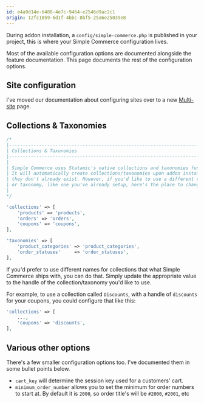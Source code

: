 ```yaml
---
id: e4a9d14e-6488-4e7c-9464-e2546d9ac2c1
origin: 12fc1059-6d1f-4bbc-8bf5-25a6e25039e8
---
```

During addon installation, a `config/simple-commerce.php` is published in your project, this is where your Simple Commerce configuration lives.

Most of the available configuration options are documented alongside the feature documentation. This page documents the rest of the configuration options.

## Site configuration

I've moved our documentation about configuring sites over to a new [Multi-site](/latest/multi-site) page.

## Collections & Taxonomies
```php
/*
|--------------------------------------------------------------------------
| Collections & Taxonomies
|--------------------------------------------------------------------------
|
| Simple Commerce uses Statamic's native collections and taxonomies functionality.
| It will automatically create collections/taxonomies upon addon installation if
| they don't already exist. However, if you'd like to use a different collection
| or taxonomy, like one you've already setup, here's the place to change that.
|
*/

'collections' => [
    'products' => 'products',
    'orders' => 'orders',
    'coupons' => 'coupons',
],

'taxonomies' => [
    'product_categories' => 'product_categories',
    'order_statuses'     => 'order_statuses',
],
```

If you'd prefer to use different names for collections that what Simple Commerce ships with, you can do that. Simply update the appropriate value to the handle of the collection/taxonomy you'd like to use.

For example, to use a collection called `Discounts`, with a handle of `discounts` for your coupons, you could configure that like this:

```php
'collections' => [
    ...,
    'coupons' => 'discounts',
],
```

## Various other options
There's a few smaller configuration options too. I've documented them in some bullet points below.

* `cart_key` will determine the session key used for a customers' cart.
* `minimum_order_number` allows you to set the minimum for order numbers to start at. By default it is `2000`, so order title's will be `#2000`, `#2001`, etc
